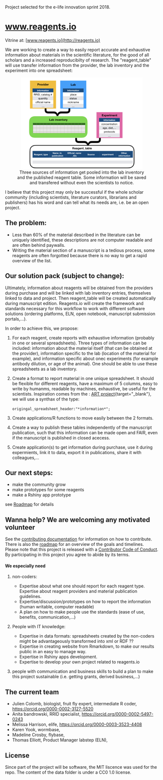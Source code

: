 Project selected for the e-life innovation sprint 2018.

# www.reagents.io
Vitrine at:
[www.reagents.io](http://reagents.io)

We are working to create a way to easily report accurate and exhaustive information about materials in the scientific literature, for the good of all scholars and a increased reproducibilty of research. The "reagent_table" will use transfer information from the provider, the lab inventory and the experiment into one spreadsheet:

<center>
<figure>
  <img src="data/figures/Scheme_01.jpeg" alt="" width="400"/>
  <figcaption>Three sources of information get pooled into the lab inventory and the published reagent table. Some information will be saved and transfered without even the scientists to notice.</figcaption>
</figure>
</center>




I believe that this project may only be successful if the whole scholar community (including scientists, literature curators, librarians and publishers) has his word and can tell what its needs are, i.e. be an open project.



## The problem:

- Less than 60% of the material described in the literature can be uniquely identified, these descriptions are not computer readable and are often behind paywalls. 
- Writing the material section of a manuscript is a tedious process, some reagents are often forgotted because there is no way to get a rapid overview of the list.


## Our solution pack (subject to change): 

Ultimately, information about reagents will be obtained from the providers during purchase and will be linked with lab inventory entries, themselves linked to data and project. Then reagent_table will be created automatically during manuscript edition. Reagents.io will create the framework and standards necessary for this workflow to work with different software solutions (ordering platforms, ELN, open notebook, manuscript submission portals,...).

In order to achieve this, we propose:

1. For each reagent, create reports with exhaustive information (probably in one or several spreadsheets). Three types of information can be included: information about the material itself (that can be obtained at the provider), information specific to the lab (location of the material for example), and information specific about onec experiments (for example antibody dilution, or age of the animal). One should be able to use these spreadsheets as a lab inventory.

2. Create a format to report material in one unique spreadsheet. It should be flexible for different reagents, have a maximum of 5 columns, easy to write by humanms, readable by machines, exhaustive, be useful for the scientists. Inspiration comes from the : [ART project](https://wiki.flybase.org/wiki/FlyBase:Author_Reagent_Table_(ART)){target="_blank"}, we will use a synthax of the type:

    ` origingal_spreadsheet_header:"*information*"; `

3. Create applications/R functions to move easily between the 2 formats.

3. Create a way to publish these tables independently of the manuscript publication, such that this information can be made open and FAIR, even if the manuscript is published in closed acecess.   

4. Create application(s) to get information during purchase, use it during expermients, link it to data, export it in publications, share it with colleagues,...

## Our next steps:

- make the community grow
- make prototypes for some reagents
- make a Rshiny app prototype

see [Roadmap](roadmap.md) for details

## Wanna help? We are welcoming any motivated volunteer

See the [contributing documentation](contributing.md) for information on how to
contribute. There is also the [roadmap](roadmap.md) for an overview of the goals 
and timelines. Please note that this project is released with a 
[Contributor Code of Conduct](CONDUCT.md). By participating in this project you
agree to abide by its terms.


#### We especially need 

1. non-coders:
    - Expertise about what one should report for each reagent type. Expertise about reagent providers and material publication guidelines.
    - Expertise/discussion/prototypes on how to report the information (human writable, computer readable)
    - A plan on how to make people use the standards (ease of use, benefits, communication,...)
    
2. People with IT knowledge:   
    - Expertise in data formats: spreadsheets created by the non-coders might be advantageously transformed into xml or RDF ??
    - Expertise in creating website from Rmarkdown, to make our results public in an easy to manage way.
    - Expertise in Rshiny apps development.
    - Expertise to develop your own project related to reagents.io
    
3. people with communication and business skills to build a plan to make this project sustainable (i.e. getting grants, derived business,...)



## The current team

- Julien Colomb, biologist, fruit fly expert, intermediate R coder, https://orcid.org/0000-0002-3127-5520
- Anita bandrowski, RRID specialist, https://orcid.org/0000-0002-5497-0243
- Melissa Harrison, elife,  https://orcid.org/0000-0003-3523-4408
- Karen Yook, wormbase,
- Madeline Crosby, flybase,
- Thomas Elliott, Product Manager labstep (ELN),



## License

Since part of the project will be software, the MIT liscence was used for the repo. The content of the data folder is under a CC0 1.0 license.
